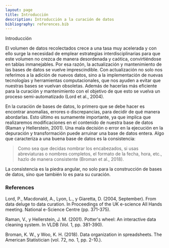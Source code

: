 ```yaml
---
layout: page
title: Introducción
description: Introducción a la curación de datos
bibliography: references.bib
---
```


Introducción

El volumen de datos recolectados crece a una tasa muy acelerada y con ello surge la necesidad de
emplear estrategias interdisciplinarias para que este volumen no crezca de manera desordenada y
caótica, convirtiéndose en tablas inmanejables. Por esa razón, la actualización y mantenimiento de
las bases de datos se vuelve imprescindible. Con  actualización no solo nos referimos a la adición
de nuevos datos, sino a la implementación de nuevas tecnologías y herramientas computacionales, que
nos ayuden a evitar que nuestras bases se vuelvan obsoletas. Además de hacerlas más eficiente para
la curación y mantenimiento con el objetivo de que esto se vuelva un proceso semi-automatizado (Lord
et al., 2004).

En la curación de bases de datos, lo primero que se debe hacer es encontrar anomalías, errores o
discrepancias, para decidir de qué manera abordarlas. Esto último es sumamente importante, ya que
implica que realizaremos modificaciones en el contenido de nuestra base de datos (Raman y
Hellerstein, 2001). Una mala decisión o error en la ejecución en la depuración y transformación
puede arruinar una base de datos entera. Algo que caracteriza a una buena base de datos es la
consistencia:

> Como sea que decidas nombrar los encabezados, si usas abreviaturas o nombres completos, el formato
de la fecha, hora, etc., hazlo de manera consistente (Broman et al., 2018).

La consistencia es la piedra angular, no solo para la construcción de bases de datos, sino que
también lo es para su curación.


### References

Lord, P., Macdonald, A., Lyon, L., y Giaretta, D. (2004, September). From data deluge to data curation. In Proceedings of the UK e-science All Hands meeting. National e-Science Centre (pp. 371-375).

Raman, V., y Hellerstein, J. M. (2001). Potter's wheel: An interactive data cleaning system. In VLDB (Vol. 1, pp. 381-390).

Broman, K. W., y Woo, K. H. (2018). Data organization in spreadsheets. The American Statistician (vol. 72, no. 1, pp. 2-10.).
